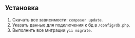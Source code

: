## Установка

 1. Скачать все зависимости: `composer update`.
 2. Указать данные для подключения к бд в `/config/db.php`.
 3. Выполнить все миграции `yii migrate`.
